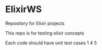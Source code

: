 # ElixirWS
Repository for Elixir projects

This repo is for testing elixir concepts

Each code should have unit test cases 1
4
5
